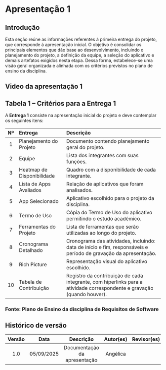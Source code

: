 # Apresentação 1

## Introdução

Esta seção reúne as informações referentes à primeira entrega do projeto, que corresponde à apresentação inicial. O objetivo é consolidar os principais elementos que dão base ao desenvolvimento, incluindo o planejamento do projeto, a definição da equipe, a seleção do aplicativo e demais artefatos exigidos nesta etapa. Dessa forma, estabelece-se uma visão geral organizada e alinhada com os critérios previstos no plano de ensino da disciplina.

## Video da apresentação 1


##  Tabela 1 – Critérios para a Entrega 1

A **Entrega 1** consiste na apresentação inicial do projeto e deve contemplar os seguintes itens:

| Nº | Entrega | Descrição |
|:--:|:--------|:----------|
| 1 | Planejamento do Projeto | Documento contendo planejamento geral do projeto. |
| 2 | Equipe | Lista dos integrantes com suas funções. |
| 3 | Heatmap de Disponibilidade | Quadro com a disponibilidade de cada integrante. |
| 4 | Lista de Apps Avaliados | Relação de aplicativos que foram analisados. |
| 5 | App Selecionado | Aplicativo escolhido para o projeto da disciplina. |
| 6 | Termo de Uso | Cópia do Termo de Uso do aplicativo permitindo o estudo acadêmico. |
| 7 | Ferramentas do Projeto | Lista de ferramentas que serão utilizadas ao longo do projeto. |
| 8 | Cronograma Detalhado | Cronograma das atividades, incluindo: data de início e fim, responsáveis e período de gravação da apresentação. |
| 9 | Rich Picture | Representação visual do aplicativo escolhido. |
| 10 | Tabela de Contribuição | Registro da contribuição de cada integrante, com hiperlinks para a atividade correspondente e gravação (quando houver). |

### Fonte: Plano de Ensino da disciplina de Requisitos de Software


## Histórico de versão
| Versão | Data | Descrição | Autor(es)	 | Revisor(es)	 |
|:--:|:------------:|:-----------:|:----:| :----:|
|  1.0  |       05/09/2025       |       Documentação da apresentação		      |   Angélica   |      |
